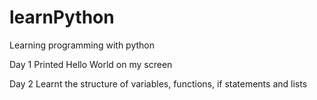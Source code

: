 # learnPython
Learning programming with python

Day 1 
Printed Hello World on my screen

Day 2
Learnt the structure of variables, functions, if statements and lists

